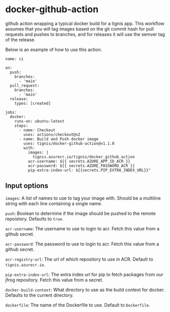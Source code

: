 # docker-github-action
github action wrapping a typical docker build for a tignis app. This workflow assumes that you will
tag images based on the git commit hash for pull requests and pushes to branches, and for releases
it will use the semver tag of the release.

Below is an example of how to use this action.
```
name: ci

on:
  push:
    branches:
      - 'main'
  pull_request:
    branches:
      - 'main'
  release:
    types: [created]

jobs:
  docker:
    runs-on: ubuntu-latest
    steps:
      - name: Checkout
        uses: actions/checkout@v2
      - name: Build and Push docker image
        uses: tignis/docker-github-action@v1.1.0
        with:
          images: |
            tignis.azurecr.io/tignis/docker_github_action
          acr-username: ${{ secrets.AZURE_APP_ID_ACR }}
          acr-password: ${{ secrets.AZURE_PASSWORD_ACR }}
          pip-extra-index-url: ${{secrets.PIP_EXTRA_INDEX_URL}}"

```

## Input options

`images`: A list of names to use to tag your image with. Should be a multiline string with each line containing a single name.

`push`: Boolean to determine if the image should be pushed to the remote repoistory. Defaults to `true`.

`acr-username`: The username to use to login to acr. Fetch this value from a github secret.

`acr-password`: The password to use to login to acr. Fetch this value from a github secret.

`acr-registry-url`: The url of which repository to use in ACR. Default to `tignis.azurecr.io`.

`pip-extra-index-url`: The extra index url for pip to fetch packages from our jfrog repository. Fetch this value from a secret.

`docker-build-context`: What directory to use as the build context for docker. Defaults to the current directory.

`dockerfile`: The name of the Dockerfile to use. Default to `Dockerfile`.
